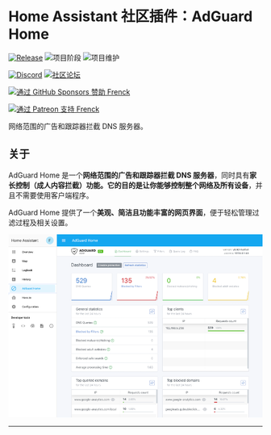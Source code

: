 

# Home Assistant 社区插件：AdGuard Home

[![Release][release-shield]][release] ![项目阶段][project-stage-shield] ![项目维护][maintenance-shield]

[![Discord][discord-shield]][discord] [![社区论坛][forum-shield]][forum]

[![通过 GitHub Sponsors 赞助 Frenck][github-sponsors-shield]][github-sponsors]

[![通过 Patreon 支持 Frenck][patreon-shield]][patreon]

网络范围的广告和跟踪器拦截 DNS 服务器。

## 关于

AdGuard Home 是一个**网络范围的广告和跟踪器拦截 DNS 服务器**，同时具有**家长控制（成人内容拦截）**功能。它的目的是让你能够**控制整个网络及所有设备**，并且不需要使用客户端程序。

AdGuard Home 提供了一个**美观、简洁且功能丰富的网页界面**，便于轻松管理过滤过程及相关设置。

![在 Home Assistant 前端中的 AdGuard Home][screenshot]

[discord-shield]: https://img.shields.io/discord/478094546522079232.svg
[discord]: https://discord.me/hassioaddons
[forum-shield]: https://img.shields.io/badge/community-forum-brightgreen.svg
[forum]: https://community.home-assistant.io/t/home-assistant-community-add-on-adguard-home/90684?u=frenck
[github-sponsors-shield]: https://frenck.dev/wp-content/uploads/2019/12/github_sponsor.png
[github-sponsors]: https://github.com/sponsors/frenck
[maintenance-shield]: https://img.shields.io/maintenance/yes/2025.svg
[patreon-shield]: https://frenck.dev/wp-content/uploads/2019/12/patreon.png
[patreon]: https://www.patreon.com/frenck
[project-stage-shield]: https://img.shields.io/badge/project%20stage-production%20ready-brightgreen.svg
[release-shield]: https://img.shields.io/badge/version-v5.3.1-blue.svg
[release]: https://github.com/hassio-addons/addon-adguard-home/tree/v5.3.1
[screenshot]: https://github.com/hassio-addons/addon-adguard-home/raw/v5.3.1/images/screenshot.png

---


